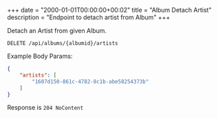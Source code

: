 +++
date = "2000-01-01T00:00:00+00:02"
title = "Album Detach Artist"
description = "Endpoint to detach artist from Album"
+++

Detach an Artist from given Album.

  ```
  DELETE /api/albums/{albumid}/artists
  ```

Example Body Params:
```json
{
    "artists": [
        "1607d150-861c-4782-8c1b-abe58254373b"
    ] 
}
```

Response is `204 NoContent`